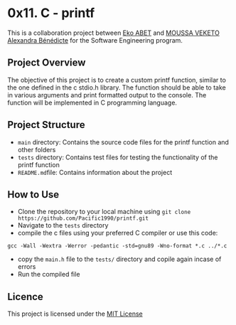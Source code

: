 # 0x11. C - printf

This is a collaboration project between [Eko ABET](https://github.com/Pacific1990/) and [MOUSSA VEKETO Alexandra Bénédicte](https://github.com/Bidicte) for the Software Engineering program.

## Project Overview

The objective of this project is to create a custom printf function, similar to the one defined in the c stdio.h library. The function should be able to take in various arguments and print formatted output to the console. The function will be implemented in C programming language.

## Project Structure

- `main` directory: Contains the source code files for the printf function and other folders
- `tests` directory: Contains test files for testing the functionality of the printf function
- `README.md`file: Contains information about the project

## How to Use

- Clone the repository to your local machine using `git clone https://github.com/Pacific1990/printf.git`
- Navigate to the `tests` directory
- compile the c files using your preferred C compiler or use this code:
```
gcc -Wall -Wextra -Werror -pedantic -std=gnu89 -Wno-format *.c ../*.c
```
- copy the `main.h` file to the `tests/` directory and copile again incase of errors
- Run the compiled file


## Licence

This project is licensed under the [MIT License](https://opensource.org/licenses/MIT)
